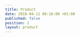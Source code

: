 ```yaml
---
title: Product
date: 2018-04-11 06:16:00 +01:00
published: false
position: 1
layout: product
---
```


